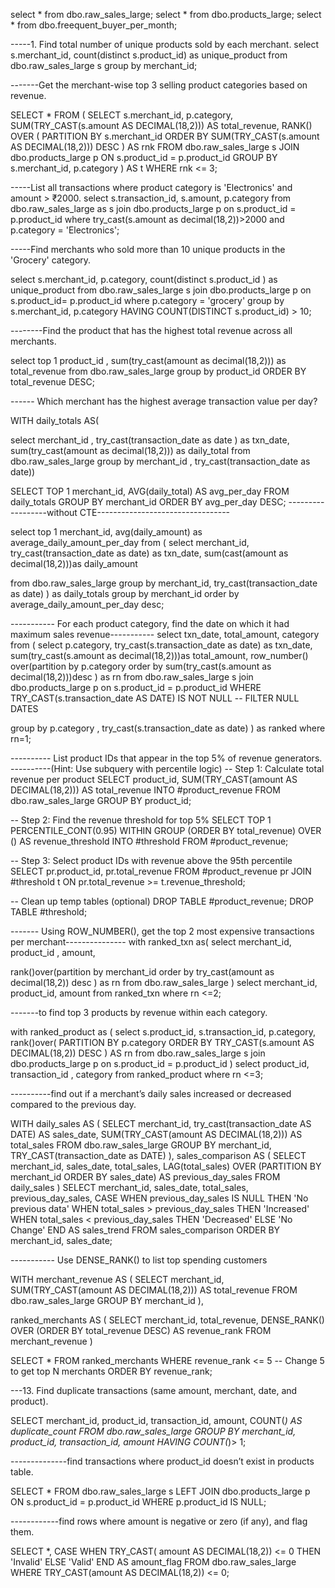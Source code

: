 select * from dbo.raw_sales_large;
select * from dbo.products_large;
select * from dbo.freequent_buyer_per_month;


-----1.	Find total number of unique products sold by each merchant.
select s.merchant_id, count(distinct s.product_id) as unique_product from 
dbo.raw_sales_large s
group by merchant_id;


-------Get the merchant-wise top 3 selling product categories based on revenue.

  SELECT *
FROM (
    SELECT 
        s.merchant_id, 
        p.category, 
        SUM(TRY_CAST(s.amount AS DECIMAL(18,2))) AS total_revenue,
        RANK() OVER (
            PARTITION BY s.merchant_id 
            ORDER BY SUM(TRY_CAST(s.amount AS DECIMAL(18,2))) DESC
        ) AS rnk 
    FROM dbo.raw_sales_large s
    JOIN dbo.products_large p
        ON s.product_id = p.product_id
    GROUP BY s.merchant_id, p.category
) AS t
WHERE rnk <= 3;

-----List all transactions where product category is 'Electronics' and amount > ₹2000.
select s.transaction_id, s.amount, p.category from dbo.raw_sales_large as s
join dbo.products_large p
on s.product_id = p.product_id 
where 
try_cast(s.amount as decimal(18,2))>2000 and p.category = 'Electronics';

-----Find merchants who sold more than 10 unique products in the 'Grocery' category.

select s.merchant_id, p.category, count(distinct s.product_id ) as unique_product from dbo.raw_sales_large s
join dbo.products_large p
on s.product_id= p.product_id
where p.category = 'grocery'
group by s.merchant_id, p.category
HAVING COUNT(DISTINCT s.product_id) > 10;

--------Find the product that has the highest total revenue across all merchants.

select 
top 1
product_id , sum(try_cast(amount as decimal(18,2))) as total_revenue
from dbo.raw_sales_large 
group by product_id
ORDER BY 
    total_revenue DESC;

------	Which merchant has the highest average transaction value per day?

WITH daily_totals AS(

select merchant_id , 
try_cast(transaction_date as date ) as txn_date,
sum(try_cast(amount as decimal(18,2))) as daily_total
from dbo.raw_sales_large 
group by merchant_id , try_cast(transaction_date as date))

SELECT TOP 1
    merchant_id,
    AVG(daily_total) AS avg_per_day
FROM 
    daily_totals
GROUP BY 
    merchant_id
ORDER BY 
    avg_per_day DESC;
	------------------without CTE---------------------------------

select top 1
merchant_id, 
avg(daily_amount) as average_daily_amount_per_day
from (
select merchant_id, 
	try_cast(transaction_date as date) as txn_date,
	sum(cast(amount as decimal(18,2)))as daily_amount 

from dbo.raw_sales_large 
group by merchant_id, try_cast(transaction_date as date)
) as daily_totals
group by merchant_id 
order by
average_daily_amount_per_day desc;

-----------	For each product category, find the date on which it had maximum sales revenue-----------
select 
txn_date, total_amount, category
from (
select
p.category,
try_cast(s.transaction_date as date) as txn_date,
sum(try_cast(s.amount as decimal(18,2)))as total_amount,
row_number() over(partition by p.category order by sum(try_cast(s.amount as decimal(18,2)))desc ) as rn
from dbo.raw_sales_large s
join dbo.products_large p
on s.product_id = p.product_id
    WHERE TRY_CAST(s.transaction_date AS DATE) IS NOT NULL  -- FILTER NULL DATES

group by p.category , try_cast(s.transaction_date as date)
) as ranked 
where 
rn=1;

----------	List product IDs that appear in the top 5% of revenue generators.
----------(Hint: Use subquery with percentile logic)
-- Step 1: Calculate total revenue per product
SELECT product_id, SUM(TRY_CAST(amount AS DECIMAL(18,2))) AS total_revenue
INTO #product_revenue
FROM dbo.raw_sales_large
GROUP BY product_id;

-- Step 2: Find the revenue threshold for top 5%
SELECT TOP 1 
    PERCENTILE_CONT(0.95) WITHIN GROUP (ORDER BY total_revenue) 
    OVER () AS revenue_threshold
INTO #threshold
FROM #product_revenue;

-- Step 3: Select product IDs with revenue above the 95th percentile
SELECT pr.product_id, pr.total_revenue
FROM #product_revenue pr
JOIN #threshold t ON pr.total_revenue >= t.revenue_threshold;

-- Clean up temp tables (optional)
DROP TABLE #product_revenue;
DROP TABLE #threshold;



-------	Using ROW_NUMBER(), get the top 2 most expensive transactions per merchant---------------
with ranked_txn as(
select 
merchant_id, product_id , amount, 

rank()over(partition by merchant_id order by try_cast(amount as decimal(18,2)) desc )
as rn
from dbo.raw_sales_large 
)
select 
merchant_id,
product_id,
amount 
from ranked_txn
where rn <=2;


-------to find top 3 products by revenue within each category.

with ranked_product as
(
select s.product_id, s.transaction_id, p.category,
rank()over(
            PARTITION BY p.category 
            ORDER BY TRY_CAST(s.amount AS DECIMAL(18,2)) DESC
        ) AS rn
from dbo.raw_sales_large s
join dbo.products_large p
on s.product_id = p.product_id 
)
select product_id, transaction_id , category 
from ranked_product 
where rn <=3;

----------find out if a merchant’s daily sales increased or decreased compared to the previous day.

WITH daily_sales AS (
    SELECT 
        merchant_id,
		try_cast(transaction_date AS DATE) AS sales_date,
        SUM(TRY_CAST(amount AS DECIMAL(18,2))) AS total_sales
    FROM dbo.raw_sales_large
    GROUP BY merchant_id, TRY_CAST(transaction_date as DATE)
),
sales_comparison AS (
    SELECT 
        merchant_id,
        sales_date,
        total_sales,
        LAG(total_sales) OVER (PARTITION BY merchant_id ORDER BY sales_date) AS previous_day_sales
    FROM daily_sales
)
SELECT 
    merchant_id,
    sales_date,
    total_sales,
    previous_day_sales,
    CASE 
        WHEN previous_day_sales IS NULL THEN 'No previous data'
        WHEN total_sales > previous_day_sales THEN 'Increased'
        WHEN total_sales < previous_day_sales THEN 'Decreased'
        ELSE 'No Change'
    END AS sales_trend
FROM sales_comparison
ORDER BY merchant_id, sales_date;


-----------	Use DENSE_RANK() to list top spending customers 



WITH merchant_revenue AS (
    SELECT 
        merchant_id,
        SUM(TRY_CAST(amount AS DECIMAL(18,2))) AS total_revenue
    FROM dbo.raw_sales_large
    GROUP BY merchant_id
),

ranked_merchants AS (
    SELECT 
        merchant_id,
        total_revenue,
        DENSE_RANK() OVER (ORDER BY total_revenue DESC) AS revenue_rank
    FROM merchant_revenue
)


SELECT *
FROM ranked_merchants
WHERE revenue_rank <= 5  -- Change 5 to get top N merchants
ORDER BY revenue_rank;


---13.	Find duplicate transactions (same amount, merchant, date, and product).

SELECT merchant_id, product_id, transaction_id, amount, 
COUNT(*) AS duplicate_count
FROM dbo.raw_sales_large 
GROUP BY
	merchant_id, product_id, transaction_id, amount 
	HAVING COUNT(*)> 1;	


--------------find transactions where product_id doesn’t exist in products table.

SELECT * FROM dbo.raw_sales_large s
LEFT JOIN 
dbo.products_large p
ON s.product_id = p.product_id 
WHERE 
p.product_id IS NULL;


------------find rows where amount is negative or zero (if any), and flag them.

SELECT *,
CASE WHEN TRY_CAST( amount AS DECIMAL(18,2)) <= 0 THEN 'Invalid'
ELSE 'Valid'
END AS amount_flag
FROM dbo.raw_sales_large
WHERE TRY_CAST(amount AS DECIMAL(18,2)) <= 0;
